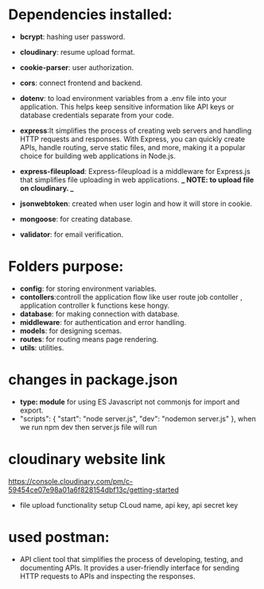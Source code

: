 # Dependencies installed:

- **bcrypt**: hashing user password.
- **cloudinary**: resume upload format.
- **cookie-parser**: user authorization.
- **cors**: connect frontend and backend.
- **dotenv**: to load environment variables from a .env file into your application. This helps keep sensitive information like API keys or database credentials separate from your code.
- **express**:It simplifies the process of creating web servers and handling HTTP requests and responses. With Express, you can quickly create APIs, handle routing, serve static files, and more, making it a popular choice for building web applications in Node.js.
- **express-fileupload**: Express-fileupload is a middleware for Express.js that simplifies file uploading in web applications.
  **_ NOTE: to upload file on cloudinary. _**

- **jsonwebtoken**: created when user login and how it will store in cookie.
- **mongoose**: for creating database.
- **validator**: for email verification.

# Folders purpose:

- **config**: for storing environment variables.
- **contollers**:controll the application flow like user route job contoller , application controller k functions kese hongy.
- **database**: for making connection with database.
- **middleware**: for authentication and error handling.
- **models**: for designing scemas.
- **routes**: for routing means page rendering.
- **utils**: utilities.

# changes in package.json

- **type: module** for using ES Javascript not commonjs for import and export.
- "scripts": {
  "start": "node server.js",
  "dev": "nodemon server.js"
  }, when we run npm dev then server.js file will run

# cloudinary website link

https://console.cloudinary.com/pm/c-59454ce07e98a01a6f828154dbf13c/getting-started

- file upload functionality setup CLoud name, api key, api secret key

# used postman:

- API client tool that simplifies the process of developing, testing, and documenting APIs. It provides a user-friendly interface for sending HTTP requests to APIs and inspecting the responses.
